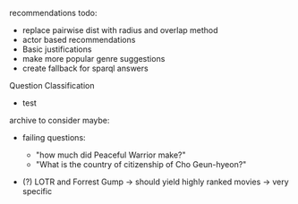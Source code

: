 recommendations todo:
- replace pairwise dist with radius and overlap method 
- actor based recommendations
- Basic justifications
- make more popular genre suggestions
- create fallback for sparql answers

Question Classification
- test


archive to consider maybe:

- failing questions:
    - "how much did Peaceful Warrior make?"
    - "What is the country of citizenship of Cho Geun-hyeon?"

- (?) LOTR and Forrest Gump -> should yield highly ranked movies -> very specific